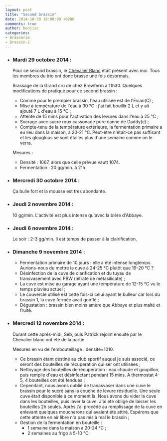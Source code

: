 ```yaml
---
layout: post
title: "Second brassin"
date: 2014-10-30 16:00:00 +0200
comments: true
author: benjixc
categories: 
- Brasserie
- Brassin-2
---
```



* ### Mardi 29 octobre 2014 : ###

  Pour ce second brassin, le [Chevalier Blanc](http://www.dailymotion.com/video/x3rflp_le-chevalier-blanc-gerard-lanvin-19_fun) était présent avec moi. Tous les membres du trio ont donc brassé une fois désormais.

  Brassage de la Grand cru de chez Brewferm à 11h30. Quelques modifications de pratique pour ce second brassin :

   * Comme pour le prempier brassin, l'eau utilisée est de l'Evian(C) ;
   * Mise à température de l'eau à 30 °C : j'ai fait bouillir 2 L et y ait ajouté 7 L d'eau à 15 °C ;
   * Attente de 15 mins pour l'activation des levures dans l'eau à 25 °C ;
   * Sucrage avec sucre roux cassonade pure canne de Daddy(c) ;
   * Compte-tenu de la température extérieure, la fermentation primaire a eu lieu dans la maison, à 20-21 °C. Peut-être n'était-ce pas suffisant et les glouglous se sont étallés plus d'une semaine comme on le verra.

  Mesures :
  
    * Densité : 1067, alors que celle prévue vautt 1074.
    * Fermentation : 20 gg/min. à 21h.
 

* ### Mercredi 30 octobre 2014 : ###

  Ça bulle fort et la mousse est très abondante.

* ### Jeudi 2 novembre 2014 : ###

  10 gg/min. L'activité est plus intense qu'avec la bière d'Abbaye.


* ### Jeudi 6 novembre 2014 : ###

  Le soir : 2-3 gg/min. Il est temps de passer à la clairification.

* ### Dimanche 9 novembre 2014 : ###

   * Fermentation primaire de 10 jours : elle a été intense longtemps. Aurions-nous du mettre la cuve à 24-25 °C plutôt que 19-20 °C ?
   * Désinfection de la cuve de clarification et du tuyau de transvasement avec PBW (nitrate de métasilicate) ;
   * La cuve est mise au garage ayant une température de 12-15 °C vu le temps pluvieu actuel ;
   * Le couvercle utilisé est cette fois-ci celui ayant le bulleur car lors du brassin 1, la cuve fermée avait gonflé ;
   * Dégustation : brassin bien moins amère que Abbaye et plus malté et fruité.

 
* ### Mercredi 12 novembre 2014 : ###

  Durant cette aprés-midi, Seb, puis Patrick rejoint ensuite par le Chevalier blanc ont été de la partie.
  
  Mesures en vu de l'embouteillage : densité=1010.

  * Ce brassin étant déstiné au club sportif auquel je suis associé, ce seront des bouteilles de récupération qui ser ont utilisées ;
  * Nettoyage des bouteilles de récupération : eau chaude et goupillon, puis remplie d'eau et désinfectant pendant 15 mins. A thermostat 4-5, 4 bouteilles ont été fendues ;
  * Cependant, nous avons oublié de tranasvaser dans une cuve le brassin pour le sucré sans la couche de levure résiduelle. Une seule cuve était disponible à ce moment là. Nous avons du vider la cuve dans les bouteilles, puis laver la cuve. J'ai été obligé de laisser les bouteilles 2h seules. Après j'ai procédé au remplissage de la cuve en enlevant quelques moucherons qui avaient été attiré. Espérons que cette attente en air libre n'a pas mis à mal le brassin ;
  * Gestion de la fermentation en bouteille :
    * 1 semaine dans la maison à 20-24 °C ;
    * 2 semaines au frigo à 5-10 °C.





